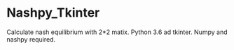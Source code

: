 # Nashpy_Tkinter
Calculate nash equilibrium with 2*2 matix.
Python 3.6 ad tkinter. Numpy and nashpy required.
